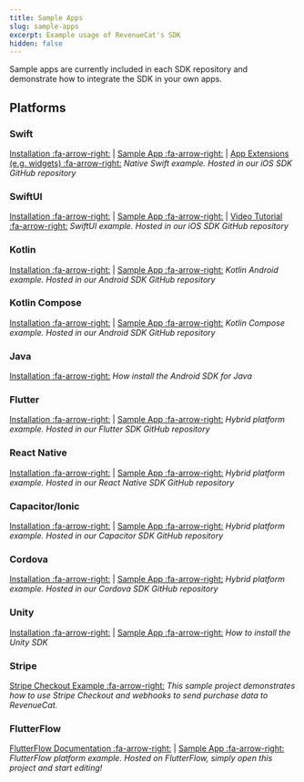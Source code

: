 ```yaml
---
title: Sample Apps
slug: sample-apps
excerpt: Example usage of RevenueCat's SDK
hidden: false
---
```


Sample apps are currently included in each SDK repository and demonstrate how to integrate the SDK in your own apps.

## Platforms

### Swift

[Installation :fa-arrow-right:](doc:ios) | [Sample App :fa-arrow-right:](https://github.com/RevenueCat/purchases-ios/tree/main/Examples/MagicWeather) | [App Extensions (e.g. widgets) :fa-arrow-right:](doc:ios-app-extensions)
_Native Swift example. Hosted in our iOS SDK GitHub repository_

### SwiftUI

[Installation :fa-arrow-right:](doc:ios) | [Sample App :fa-arrow-right:](https://github.com/RevenueCat/purchases-ios/tree/main/Examples/MagicWeatherSwiftUI) | [Video Tutorial :fa-arrow-right:](https://www.youtube.com/watch?v=WLVUGYFkL3Q)
_SwiftUI example. Hosted in our iOS SDK GitHub repository_

### Kotlin

[Installation :fa-arrow-right:](doc:android) | [Sample App :fa-arrow-right:](https://github.com/RevenueCat/purchases-android/tree/main/examples/MagicWeather)
_Kotlin Android example. Hosted in our Android SDK GitHub repository_

### Kotlin Compose

[Installation :fa-arrow-right:](doc:android) | [Sample App :fa-arrow-right:](https://github.com/RevenueCat/purchases-android/tree/main/examples/MagicWeatherCompose)
_Kotlin Compose example. Hosted in our Android SDK GitHub repository_

### Java

[Installation :fa-arrow-right:](doc:android)
_How install the Android SDK for Java_

### Flutter

[Installation :fa-arrow-right:](doc:flutter) | [Sample App :fa-arrow-right:](https://github.com/RevenueCat/purchases-flutter/tree/main/revenuecat_examples/MagicWeather)
_Hybrid platform example. Hosted in our Flutter SDK GitHub repository_

### React Native

[Installation :fa-arrow-right:](doc:reactnative) | [Sample App :fa-arrow-right:](https://github.com/RevenueCat/react-native-purchases/tree/main/examples/MagicWeather)
_Hybrid platform example. Hosted in our React Native SDK GitHub repository_

### Capacitor/Ionic

[Installation :fa-arrow-right:](doc:ionic) | [Sample App :fa-arrow-right:](https://github.com/RevenueCat/purchases-capacitor/tree/main/example/purchase-tester)
_Hybrid platform example. Hosted in our Capacitor SDK GitHub repository_

### Cordova

[Installation :fa-arrow-right:](doc:cordova) | [Sample App :fa-arrow-right:](https://github.com/RevenueCat/cordova-plugin-purchases/tree/main/examples/cordova-sample/MyApp)
_Hybrid platform example. Hosted in our Cordova SDK GitHub repository_

### Unity

[Installation :fa-arrow-right:](doc:unity) | [Sample App :fa-arrow-right:](https://github.com/RevenueCat/purchases-unity/tree/main/Subtester)
_How to install the Unity SDK_

### Stripe

[Stripe Checkout Example :fa-arrow-right:](doc:stripe-checkout-example)
_This sample project demonstrates how to use Stripe Checkout and webhooks to send purchase data to RevenueCat._

### FlutterFlow

[FlutterFlow Documentation :fa-arrow-right:](https://www.revenuecat.com/docs/app-builders#flutterflow) | [Sample App :fa-arrow-right:](https://app.flutterflow.io/project/magic-weather-kpn0mj)
_FlutterFlow platform example. Hosted on FlutterFlow, simply open this project and start editing!_
